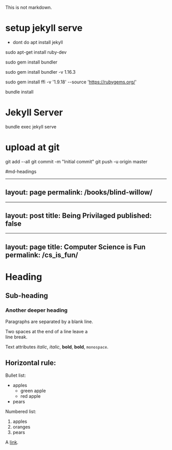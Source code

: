 This is not markdown.


# setup jekyll serve 

* dont do apt install jekyll

sudo apt-get install ruby-dev

sudo gem install bundler

sudo gem install bundler -v 1.16.3

sudo gem install ffi -v '1.9.18' --source 'https://rubygems.org/'

bundle install



# Jekyll Server

bundle exec jekyll serve
	

# upload at git

git add --all
git commit -m "Initial commit"
git push -u origin master




#md-headings

---
layout: page
permalink: /books/blind-willow/
---

---
layout: post
title: Being Privilaged
published: false
---


---
layout: page
title: Computer Science is Fun
permalink: /cs_is_fun/
---








# Heading
## Sub-heading
### Another deeper heading
 
Paragraphs are separated
by a blank line.

Two spaces at the end of a line leave a  
line break.

Text attributes _italic_, *italic*, __bold__, **bold**, `monospace`.

Horizontal rule:
---

Bullet list:

  * apples
  	- green apple
  	- red apple
  * pears

Numbered list:

  1. apples
  2. oranges
  3. pears

A [link](http://example.com).






